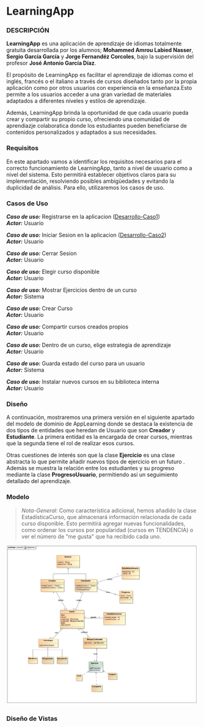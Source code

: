﻿# LearningApp

### DESCRIPCIÓN 

**LearningApp** es una aplicación de aprendizaje de idiomas totalmente gratuita desarrollada por los alumnos; **Mohammed Amrou Labied Nasser**, **Sergio García García** y **Jorge Fernandéz Corcoles**, bajo la supervisión del profesor **José Antonio García Díaz**.

El propósito de LearningApp es facilitar el aprendizaje de idiomas como el inglés, francés o el italiano a través de cursos diseñados tanto por la propia aplicación como por otros usuarios con experiencia en la enseñanza.Esto permite a los usuarios acceder a una gran variedad de materiales adaptados a diferentes niveles y estilos de aprendizaje. 

Además, LearningApp brinda la oportunidad de que cada usuario pueda crear y compartir su propio curso, ofreciendo una comunidad de aprendiazje colaboratica donde los estudiantes pueden beneficiarse de contenidos personalizados y adaptados a sus necesidades. 

### Requisitos

En este apartado vamos a identificar los requisitos necesarios para el correcto funcionamiento de LearningApp, tanto a nivel de usuario como a nivel del sistema. Esto permitirá establecer objetivos claros para su implementación, resolviendo posibles ambigüedades y evitando la duplicidad de análisis. Para ello, utilizaremos los casos de uso.

### Casos de Uso

***Caso de uso:*** Registrarse en la aplicacion ([Desarrollo-Caso1](https://github.com/the-HaMo/PDS-proyect/blob/main/info/Desarrollo-Caso1.md))\
***Actor:*** Usuario

***Caso de uso:*** Iniciar Sesion en la aplicacion ([Desarrollo-Caso2](https://github.com/the-HaMo/PDS-proyect/blob/main/info/Desarrollo-Caso2.md))\
***Actor:*** Usuario

***Caso de uso:*** Cerrar Sesion\
***Actor:*** Usuario

***Caso de uso:*** Elegir curso disponible\
***Actor:*** Usuario

***Caso de uso:*** Mostrar Ejercicios dentro de un curso\
***Actor:*** Sistema

***Caso de uso:*** Crear Curso\
***Actor:*** Usuario

***Caso de uso:*** Compartir cursos creados propios\
***Actor:*** Usuario

***Caso de uso:*** Dentro de un curso, elige estrategia de aprendizaje\
***Actor:*** Usuario

***Caso de uso:*** Guarda estado del curso para un usuario\
***Actor:*** Sistema

***Caso de uso:*** Instalar nuevos cursos en su biblioteca interna\
***Actor:*** Usuario

### Diseño

A continuación, mostraremos una primera versión en el siguiente apartado del modelo de dominio de AppLearning donde se destaca la existencia de dos tipos de entidades que heredan de Usuario que son **Creador** y **Estudiante**. La primera entidad es la encargada de crear cursos, mientras que la segunda tiene el rol de realizar esos cursos. 

Otras cuestiones de interés son que la clase **Ejercicio** es una clase abstracta lo que permite añadir nuevos tipos de ejercicio en un futuro . Además se muestra la relación entre los estudiantes y su progreso mediante la clase **ProgresoUsuario**, permitiendo así un seguimiento detallado del aprendizaje.

### Modelo

>_Nota-General:_ Como característica adicional, hemos añadido la clase EstadísticaCurso, que almacenará información relacionada de cada curso disponible. Esto permitirá agregar nuevas funcionalidades, como ordenar los cursos por popularidad (cursos en TENDENCIA) o ver el número de "me gusta" que ha recibido cada uno.


![Mdominio.V1-0](https://github.com/the-HaMo/PDS-proyect/blob/main/info/diagrama.jpg)

### Diseño de Vistas


